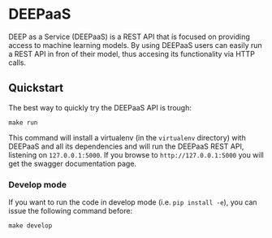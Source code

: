 # DEEPaaS

DEEP as a Service (DEEPaaS) is a REST API that is focused on providing access
to machine learning models. By using DEEPaaS users can easily run a REST API
in fron of their model, thus accesing its functionality via HTTP calls.

## Quickstart

The best way to quickly try the DEEPaaS API is trough:

    make run

This command will install a virtualenv (in the `virtualenv` directory) with
DEEPaaS and all its dependencies and will run the DEEPaaS REST API, listening
on `127.0.0.1:5000`. If you browse to `http://127.0.0.1:5000` you will get the
swagger documentation page.

### Develop mode

If you want to run the code in develop mode (i.e. `pip install -e`), you can
issue the following command before:

    make develop
